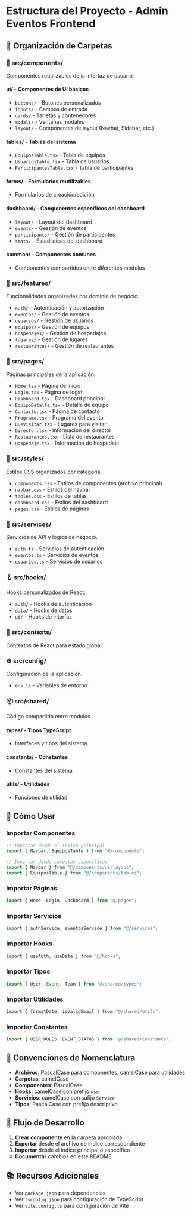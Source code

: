 # Estructura del Proyecto - Admin Eventos Frontend

## 📁 Organización de Carpetas

### 🎨 **src/components/**

Componentes reutilizables de la interfaz de usuario.

#### **ui/** - Componentes de UI básicos

- `buttons/` - Botones personalizados
- `inputs/` - Campos de entrada
- `cards/` - Tarjetas y contenedores
- `modals/` - Ventanas modales
- `layout/` - Componentes de layout (Navbar, Sidebar, etc.)

#### **tables/** - Tablas del sistema

- `EquiposTable.tsx` - Tabla de equipos
- `UsuariosTable.tsx` - Tabla de usuarios
- `ParticipantesTable.tsx` - Tabla de participantes

#### **forms/** - Formularios reutilizables

- Formularios de creación/edición

#### **dashboard/** - Componentes específicos del dashboard

- `layout/` - Layout del dashboard
- `events/` - Gestión de eventos
- `participants/` - Gestión de participantes
- `stats/` - Estadísticas del dashboard

#### **common/** - Componentes comunes

- Componentes compartidos entre diferentes módulos

### 🚀 **src/features/**

Funcionalidades organizadas por dominio de negocio.

- `auth/` - Autenticación y autorización
- `eventos/` - Gestión de eventos
- `usuarios/` - Gestión de usuarios
- `equipos/` - Gestión de equipos
- `hospedajes/` - Gestión de hospedajes
- `lugares/` - Gestión de lugares
- `restaurantes/` - Gestión de restaurantes

### 📄 **src/pages/**

Páginas principales de la aplicación.

- `Home.tsx` - Página de inicio
- `Login.tsx` - Página de login
- `Dashboard.tsx` - Dashboard principal
- `EquipoDetalle.tsx` - Detalle de equipo
- `Contacto.tsx` - Página de contacto
- `Programa.tsx` - Programa del evento
- `QueVisitar.tsx` - Lugares para visitar
- `Director.tsx` - Información del director
- `Restaurantes.tsx` - Lista de restaurantes
- `Hospedaje.tsx` - Información de hospedaje

### 🎨 **src/styles/**

Estilos CSS organizados por categoría.

- `components.css` - Estilos de componentes (archivo principal)
- `navbar.css` - Estilos del navbar
- `tables.css` - Estilos de tablas
- `dashboard.css` - Estilos del dashboard
- `pages.css` - Estilos de páginas

### 🔧 **src/services/**

Servicios de API y lógica de negocio.

- `auth.ts` - Servicios de autenticación
- `eventos.ts` - Servicios de eventos
- `usuarios.ts` - Servicios de usuarios

### 🪝 **src/hooks/**

Hooks personalizados de React.

- `auth/` - Hooks de autenticación
- `data/` - Hooks de datos
- `ui/` - Hooks de interfaz

### 🔄 **src/contexts/**

Contextos de React para estado global.

### ⚙️ **src/config/**

Configuración de la aplicación.

- `env.ts` - Variables de entorno

### 📦 **src/shared/**

Código compartido entre módulos.

#### **types/** - Tipos TypeScript

- Interfaces y tipos del sistema

#### **constants/** - Constantes

- Constantes del sistema

#### **utils/** - Utilidades

- Funciones de utilidad

## 🚀 **Cómo Usar**

### Importar Componentes

```typescript
// Importar desde el índice principal
import { Navbar, EquiposTable } from "@/components";

// Importar desde carpetas específicas
import { Navbar } from "@/components/ui/layout";
import { EquiposTable } from "@/components/tables";
```

### Importar Páginas

```typescript
import { Home, Login, Dashboard } from "@/pages";
```

### Importar Servicios

```typescript
import { authService, eventosService } from "@/services";
```

### Importar Hooks

```typescript
import { useAuth, useData } from "@/hooks";
```

### Importar Tipos

```typescript
import { User, Event, Team } from "@/shared/types";
```

### Importar Utilidades

```typescript
import { formatDate, isValidEmail } from "@/shared/utils";
```

### Importar Constantes

```typescript
import { USER_ROLES, EVENT_STATUS } from "@/shared/constants";
```

## 📝 **Convenciones de Nomenclatura**

- **Archivos**: PascalCase para componentes, camelCase para utilidades
- **Carpetas**: camelCase
- **Componentes**: PascalCase
- **Hooks**: camelCase con prefijo `use`
- **Servicios**: camelCase con sufijo `Service`
- **Tipos**: PascalCase con prefijo descriptivo

## 🔄 **Flujo de Desarrollo**

1. **Crear componente** en la carpeta apropiada
2. **Exportar** desde el archivo de índice correspondiente
3. **Importar** desde el índice principal o específico
4. **Documentar** cambios en este README

## 📚 **Recursos Adicionales**

- Ver `package.json` para dependencias
- Ver `tsconfig.json` para configuración de TypeScript
- Ver `vite.config.ts` para configuración de Vite
